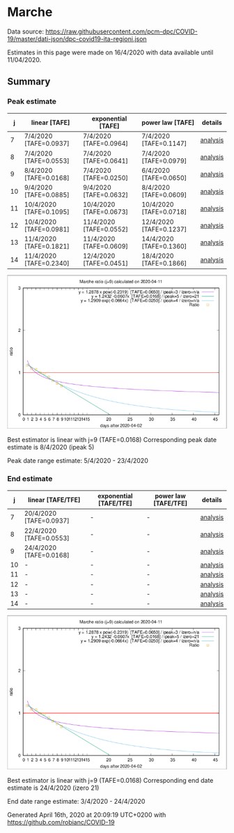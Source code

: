 # Marche


Data source: https://raw.githubusercontent.com/pcm-dpc/COVID-19/master/dati-json/dpc-covid19-ita-regioni.json

Estimates in this page were made on 16/4/2020 with data available until 11/04/2020.


## Summary 

### Peak estimate 
|j|linear [TAFE]|exponential [TAFE]|power law [TAFE]|details|
|---|----|-----------|---------|-------|
|7|7/4/2020 [TAFE=0.0937]|7/4/2020 [TAFE=0.0964]|7/4/2020 [TAFE=0.1147]|[analysis](COVID-19_marche_j7_2020-04-11.md)|
|8|7/4/2020 [TAFE=0.0553]|7/4/2020 [TAFE=0.0641]|7/4/2020 [TAFE=0.0979]|[analysis](COVID-19_marche_j8_2020-04-11.md)|
|9|8/4/2020 [TAFE=0.0168]|7/4/2020 [TAFE=0.0250]|6/4/2020 [TAFE=0.0650]|[analysis](COVID-19_marche_j9_2020-04-11.md)|
|10|9/4/2020 [TAFE=0.0885]|9/4/2020 [TAFE=0.0632]|8/4/2020 [TAFE=0.0609]|[analysis](COVID-19_marche_j10_2020-04-11.md)|
|11|10/4/2020 [TAFE=0.1095]|10/4/2020 [TAFE=0.0673]|10/4/2020 [TAFE=0.0718]|[analysis](COVID-19_marche_j11_2020-04-11.md)|
|12|10/4/2020 [TAFE=0.0981]|11/4/2020 [TAFE=0.0552]|12/4/2020 [TAFE=0.1237]|[analysis](COVID-19_marche_j12_2020-04-11.md)|
|13|11/4/2020 [TAFE=0.1821]|11/4/2020 [TAFE=0.0609]|14/4/2020 [TAFE=0.1360]|[analysis](COVID-19_marche_j13_2020-04-11.md)|
|14|11/4/2020 [TAFE=0.2340]|12/4/2020 [TAFE=0.0451]|18/4/2020 [TAFE=0.1866]|[analysis](COVID-19_marche_j14_2020-04-11.md)|

![best peak estimate](COVID-19_marche_j9_2020-04-11.png)

Best estimator is linear with j=9 (TAFE=0.0168)
Corresponding peak date estimate is 8/4/2020 (ipeak 5)


Peak date range estimate: 5/4/2020 - 23/4/2020

### End estimate 
|j|linear [TAFE/TFE]|exponential [TAFE/TFE]|power law [TAFE/TFE]|details|
|---|----|-----------|---------|-------|
|7|20/4/2020 [TAFE=0.0937]|-|-|[analysis](COVID-19_marche_j7_2020-04-11.md)|
|8|22/4/2020 [TAFE=0.0553]|-|-|[analysis](COVID-19_marche_j8_2020-04-11.md)|
|9|24/4/2020 [TAFE=0.0168]|-|-|[analysis](COVID-19_marche_j9_2020-04-11.md)|
|10|-|-|-|[analysis](COVID-19_marche_j10_2020-04-11.md)|
|11|-|-|-|[analysis](COVID-19_marche_j11_2020-04-11.md)|
|12|-|-|-|[analysis](COVID-19_marche_j12_2020-04-11.md)|
|13|-|-|-|[analysis](COVID-19_marche_j13_2020-04-11.md)|
|14|-|-|-|[analysis](COVID-19_marche_j14_2020-04-11.md)|

![best zero estimate](COVID-19_marche_j9_2020-04-11.png)

Best estimator is linear with j=9 (TAFE=0.0168)
Corresponding end date estimate is 24/4/2020 (izero 21)


End date range estimate: 3/4/2020 - 24/4/2020

Generated April 16th, 2020 at 20:09:19 UTC+0200 with https://github.com/robianc/COVID-19
